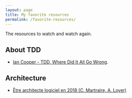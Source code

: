 ```yaml
---
layout: page
title: My favorite resources
permalink: /favorite-resources/
---
```



The resources to watch and watch again.

## About TDD 

* [Ian Cooper - TDD, Where Did It All Go Wrong](https://www.youtube.com/watch?v=EZ05e7EMOLM&feature=youtu.be).

## Architecture

* [Être architecte logiciel en 2018 (C. Martraire, A. Loyer)](https://www.youtube.com/watch?v=1igv2rHGKfo)
